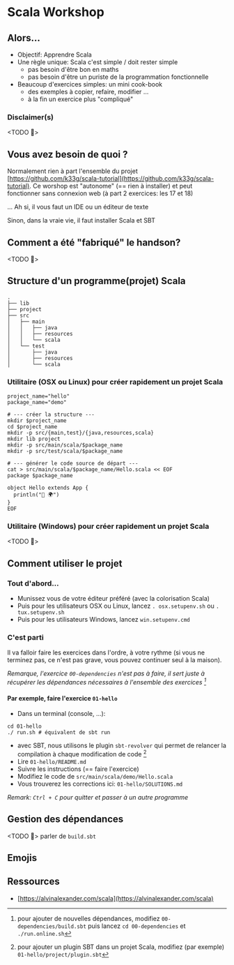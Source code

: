 # Scala Workshop

## Alors...

- Objectif: Apprendre Scala
- Une règle unique: Scala c'est simple / doit rester simple
  - pas besoin d'être bon en maths
  - pas besoin d'être un puriste de la programmation fonctionnelle
- Beaucoup d'exercices simples: un mini cook-book
  - des exemples à copier, refaire, modifier ...
  - à la fin un exercice plus "compliqué"

### Disclaimer(s)

<TODO 🚧>


## Vous avez besoin de quoi ?

Normalement rien à part l'ensemble du projet [https://github.com/k33g/scala-tutorial](https://github.com/k33g/scala-tutorial). Ce worshop est "autonome" (== rien à installer) et peut fonctionner sans connexion web (à part 2 exercices: les 17 et 18)

... Ah si, il vous faut un IDE ou un éditeur de texte

Sinon, dans la vraie vie, il faut installer Scala et SBT

## Comment a été "fabriqué" le handson?

<TODO 🚧>

## Structure d'un programme(projet) Scala

```
.
├── lib
├── project
├── src
│   ├── main
│   │   ├── java
│   │   ├── resources
│   │   └── scala
│   └── test
│       ├── java
│       ├── resources
│       └── scala
```

### Utilitaire (OSX ou Linux) pour créer rapidement un projet Scala

```shell
project_name="hello"
package_name="demo"

# --- créer la structure ---
mkdir $project_name
cd $project_name
mkdir -p src/{main,test}/{java,resources,scala}
mkdir lib project
mkdir -p src/main/scala/$package_name
mkdir -p src/test/scala/$package_name

# --- générer le code source de départ ---
cat > src/main/scala/$package_name/Hello.scala << EOF
package $package_name

object Hello extends App {
  println("👋 🌍")
}
EOF
```

### Utilitaire (Windows) pour créer rapidement un projet Scala

<TODO 🚧>

## Comment utiliser le projet

### Tout d'abord...

- Munissez vous de votre éditeur préféré (avec la colorisation Scala)
- Puis pour les utilisateurs OSX ou Linux, lancez `. osx.setupenv.sh` ou `. tux.setupenv.sh`
- Puis pour les utilisateurs Windows, lancez `win.setupenv.cmd`

### C'est parti

Il va falloir faire les exercices dans l'ordre, à votre rythme (si vous ne terminez pas, ce n'est pas grave, vous pouvez continuer seul à la maison).

*Remarque, l'exercice `00-dependencies` n'est pas à faire, il sert juste à récupérer les dépendances nécessaires à l'ensemble des exercices [^1]*

#### Par exemple, faire l'exercice `01-hello`

- Dans un terminal (console, ...):
```
cd 01-hello
./ run.sh # équivalent de sbt run
```
- avec SBT, nous utilisons le plugin `sbt-revolver` qui permet de relancer la compilation à chaque modification de code [^2]
- Lire `01-hello/README.md`
- Suivre les instructions (== faire l'exercice)
- Modifiez le code de `src/main/scala/demo/Hello.scala`
- Vous trouverez les corrections ici: `01-hello/SOLUTIONS.md`

*Remark: `Ctrl + C` pour quitter et passer à un autre programme*

## Gestion des dépendances

<TODO 🚧> parler de `build.sbt`

## Emojis



## Ressources

- [https://alvinalexander.com/scala](https://alvinalexander.com/scala)


[^1]: pour ajouter de nouvelles dépendances, modifiez `00-dependencies/build.sbt` puis lancez `cd 00-dependencies` et `./run.online.sh`

[^2]: pour ajouter un plugin SBT dans un projet Scala, modifiez (par exemple) `01-hello/project/plugin.sbt`
